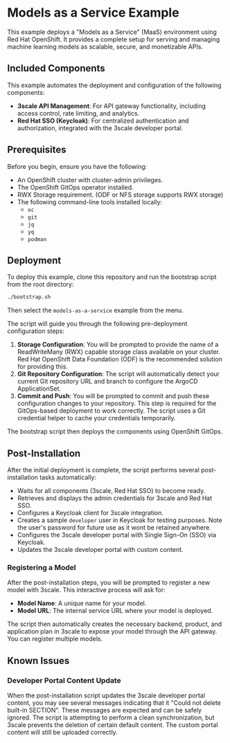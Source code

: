 # Models as a Service Example

This example deploys a "Models as a Service" (MaaS) environment using Red Hat OpenShift. It provides a complete setup for serving and managing machine learning models as scalable, secure, and monetizable APIs.

## Included Components

This example automates the deployment and configuration of the following components:

*   **3scale API Management**: For API gateway functionality, including access control, rate limiting, and analytics.
*   **Red Hat SSO (Keycloak)**: For centralized authentication and authorization, integrated with the 3scale developer portal.

## Prerequisites

Before you begin, ensure you have the following:

*   An OpenShift cluster with cluster-admin privileges.
*   The OpenShift GitOps operator installed.
*   RWX Storage requirement. (ODF or NFS storage supports RWX storage)
*   The following command-line tools installed locally:
    *   `oc`
    *   `git`
    *   `jq`
    *   `yq`
    *   `podman`

## Deployment

To deploy this example, clone this repository and run the bootstrap script from the root directory:

```bash
./bootstrap.sh
```

Then select the `models-as-a-service` example from the menu.

The script will guide you through the following pre-deployment configuration steps:

1.  **Storage Configuration**: You will be prompted to provide the name of a ReadWriteMany (RWX) capable storage class available on your cluster. Red Hat OpenShift Data Foundation (ODF) is the recommended solution for providing this.
2.  **Git Repository Configuration**: The script will automatically detect your current Git repository URL and branch to configure the ArgoCD ApplicationSet.
3.  **Commit and Push**: You will be prompted to commit and push these configuration changes to your repository. This step is required for the GitOps-based deployment to work correctly. The script uses a Git credential helper to cache your credentials temporarily.

The bootstrap script then deploys the components using OpenShift GitOps.

## Post-Installation

After the initial deployment is complete, the script performs several post-installation tasks automatically:

*   Waits for all components (3scale, Red Hat SSO) to become ready.
*   Retrieves and displays the admin credentials for 3scale and Red Hat SSO.
*   Configures a Keycloak client for 3scale integration.
*   Creates a sample `developer` user in Keycloak for testing purposes. Note the user's password for future use as  it wont be retained anywhere.
*   Configures the 3scale developer portal with Single Sign-On (SSO) via Keycloak.
*   Updates the 3scale developer portal with custom content.

### Registering a Model

After the post-installation steps, you will be prompted to register a new model with 3scale. This interactive process will ask for:

*   **Model Name**: A unique name for your model.
*   **Model URL**: The internal service URL where your model is deployed.

The script then automatically creates the necessary backend, product, and application plan in 3scale to expose your model through the API gateway. You can register multiple models.

## Known Issues

### Developer Portal Content Update

When the post-installation script updates the 3scale developer portal content, you may see several messages indicating that it "Could not delete built-in SECTION". These messages are expected and can be safely ignored. The script is attempting to perform a clean synchronization, but 3scale prevents the deletion of certain default content. The custom portal content will still be uploaded correctly. 